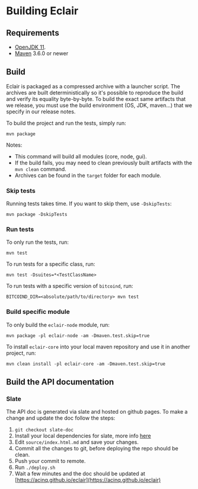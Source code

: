 # Building Eclair

## Requirements

- [OpenJDK 11](https://adoptopenjdk.net/?variant=openjdk11&jvmVariant=hotspot).
- [Maven](https://maven.apache.org/download.cgi) 3.6.0 or newer

## Build

Eclair is packaged as a compressed archive with a launcher script. The archives are built deterministically
so it's possible to reproduce the build and verify its equality byte-by-byte. To build the exact same artifacts
that we release, you must use the build environment (OS, JDK, maven...) that we specify in our release notes.

To build the project and run the tests, simply run:

```shell
mvn package
```

Notes:

- This command will build all modules (core, node, gui).
- If the build fails, you may need to clean previously built artifacts with the `mvn clean` command.
- Archives can be found in the `target` folder for each module.

### Skip tests

Running tests takes time. If you want to skip them, use `-DskipTests`:

```shell
mvn package -DskipTests
```

### Run tests

To only run the tests, run:

```shell
mvn test
```

To run tests for a specific class, run:

```shell
mvn test -Dsuites=*<TestClassName>
```

To run tests with a specific version of `bitcoind`, run:

```shell
BITCOIND_DIR=<absolute/path/to/directory> mvn test
```

### Build specific module

To only build the `eclair-node` module, run:

```shell
mvn package -pl eclair-node -am -Dmaven.test.skip=true
```

To install `eclair-core` into your local maven repository and use it in another project, run:

```shell
mvn clean install -pl eclair-core -am -Dmaven.test.skip=true
```

## Build the API documentation

### Slate

The API doc is generated via slate and hosted on github pages. To make a change and update the doc follow the steps:

1. `git checkout slate-doc`
2. Install your local dependencies for slate, more info [here](https://github.com/lord/slate#getting-started-with-slate)
3. Edit `source/index.html.md` and save your changes.
4. Commit all the changes to git, before deploying the repo should be clean.
5. Push your commit to remote.
6. Run `./deploy.sh`
7. Wait a few minutes and the doc should be updated at [https://acinq.github.io/eclair](https://acinq.github.io/eclair)
